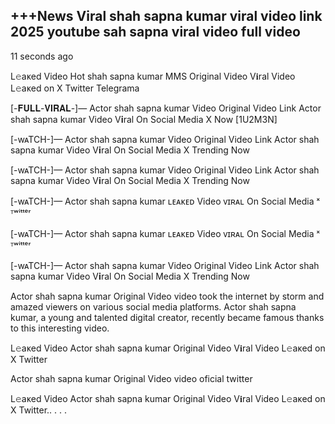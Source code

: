 <h2>+++News Viral shah sapna kumar viral video link 2025 youtube sah sapna viral video full video</h2>

11 seconds ago

L𝚎aᴋed Video Hot shah sapna kumar MMS Original Video V𝐢ral Video L𝚎aᴋed on X Twitter Telegrama


[-𝐅𝐔𝐋𝐋-𝐕𝐈𝐑𝐀𝐋-]— Actor shah sapna kumar Video Original Video Link Actor shah sapna kumar Video V𝐢ral On Social Media X Now [1U2M3N]

[-wᴀTCH-]— Actor shah sapna kumar Video Original Video Link Actor shah sapna kumar Video V𝐢ral On Social Media X Trending Now

[-wᴀTCH-]— Actor shah sapna kumar Video Original Video Link Actor shah sapna kumar Video V𝐢ral On Social Media X Trending Now

[-wᴀTCH-]— Actor shah sapna kumar ʟᴇᴀᴋᴇᴅ Video ᴠɪʀᴀʟ On Social Media ˣ ᵀʷⁱᵗᵗᵉʳ

[-wᴀTCH-]— Actor shah sapna kumar ʟᴇᴀᴋᴇᴅ Video ᴠɪʀᴀʟ On Social Media ˣ ᵀʷⁱᵗᵗᵉʳ

[-wᴀTCH-]— Actor shah sapna kumar Video Original Video Link Actor shah sapna kumar Video V𝐢ral On Social Media X Trending Now

Actor shah sapna kumar Original Video video took the internet by storm and amazed viewers on various social media platforms. Actor shah sapna kumar, a young and talented digital creator, recently became famous thanks to this interesting video.

L𝚎aᴋed Video Actor shah sapna kumar Original Video V𝐢ral Video L𝚎aᴋed on X Twitter

Actor shah sapna kumar Original Video video oficial twitter

L𝚎aᴋed Video Actor shah sapna kumar Original Video V𝐢ral Video L𝚎aᴋed on X Twitter.. . . .

